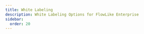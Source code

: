 ```yaml
---
title: White Labeling
description: White Labeling Options for FlowLike Enterprise
sidebar:
  order: 20
---
```

